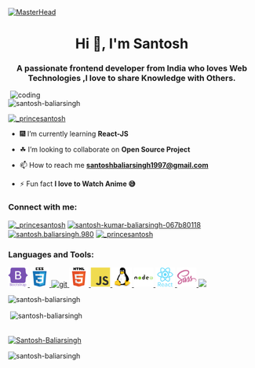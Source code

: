 [![MasterHead](http://propulsive.in/assets/img/service-icon/web.gif)](https://Santosh-Baliarsingh.io)

<h1 align="center">Hi 👋, I'm Santosh</h1>
<h3 align="center">A passionate frontend developer from India who loves Web Technologies ,I love to share Knowledge with Others.</h3>

<img align="right" alt="coding" width="500" src="https://lyshtechnology.com/admin/assets/img/animation_images/developer.gif"/>

<p align="left"> <img src="https://komarev.com/ghpvc/?username=santosh-baliarsingh&label=Profile%20views&color=0e75b6&style=flat" alt="santosh-baliarsingh" /> </p>

<p align="left"> <a href="https://twitter.com/_princesantosh" target="blank"><img src="https://img.shields.io/twitter/follow/_princesantosh?logo=twitter&style=for-the-badge" alt="_princesantosh" /></a> </p>

- 🎆 I’m currently learning **React-JS**

- ☘ I’m looking to collaborate on **Open Source Project**

- 📫 How to reach me **santoshbaliarsingh1997@gmail.com**

- ⚡ Fun fact **I love to Watch Anime 😅**

<h3 align="left">Connect with me:</h3>
<p align="left">
<a href="https://twitter.com/_princesantosh" target="blank"><img align="center" src="https://raw.githubusercontent.com/rahuldkjain/github-profile-readme-generator/master/src/images/icons/Social/twitter.svg" alt="_princesantosh" height="30" width="40" /></a>
<a href="https://linkedin.com/in/santosh-kumar-baliarsingh-067b80118" target="blank"><img align="center" src="https://raw.githubusercontent.com/rahuldkjain/github-profile-readme-generator/master/src/images/icons/Social/linked-in-alt.svg" alt="santosh-kumar-baliarsingh-067b80118" height="30" width="40" /></a>
<a href="https://fb.com/santosh.baliarsingh.980" target="blank"><img align="center" src="https://raw.githubusercontent.com/rahuldkjain/github-profile-readme-generator/master/src/images/icons/Social/facebook.svg" alt="santosh.baliarsingh.980" height="30" width="40" /></a>
<a href="https://instagram.com/_princesantosh" target="blank"><img align="center" src="https://raw.githubusercontent.com/rahuldkjain/github-profile-readme-generator/master/src/images/icons/Social/instagram.svg" alt="_princesantosh" height="30" width="40" /></a>
  
</p>

<h3 align="left">Languages and Tools:</h3>
<p align="left"> <a href="https://getbootstrap.com" target="_blank" rel="noreferrer"> <img src="https://raw.githubusercontent.com/devicons/devicon/master/icons/bootstrap/bootstrap-plain-wordmark.svg" alt="bootstrap" width="40" height="40"/> </a> <a href="https://www.w3schools.com/css/" target="_blank" rel="noreferrer"> <img src="https://raw.githubusercontent.com/devicons/devicon/master/icons/css3/css3-original-wordmark.svg" alt="css3" width="40" height="40"/> </a> <a href="https://git-scm.com/" target="_blank" rel="noreferrer"> <img src="https://www.vectorlogo.zone/logos/git-scm/git-scm-icon.svg" alt="git" width="40" height="40"/> </a> <a href="https://www.w3.org/html/" target="_blank" rel="noreferrer"> <img src="https://raw.githubusercontent.com/devicons/devicon/master/icons/html5/html5-original-wordmark.svg" alt="html5" width="40" height="40"/> </a> <a href="https://developer.mozilla.org/en-US/docs/Web/JavaScript" target="_blank" rel="noreferrer"> <img src="https://raw.githubusercontent.com/devicons/devicon/master/icons/javascript/javascript-original.svg" alt="javascript" width="40" height="40"/> </a> <a href="https://www.linux.org/" target="_blank" rel="noreferrer"> <img src="https://raw.githubusercontent.com/devicons/devicon/master/icons/linux/linux-original.svg" alt="linux" width="40" height="40"/> </a> <a href="https://nodejs.org" target="_blank" rel="noreferrer"> <img src="https://raw.githubusercontent.com/devicons/devicon/master/icons/nodejs/nodejs-original-wordmark.svg" alt="nodejs" width="40" height="40"/> </a> <a href="https://reactjs.org/" target="_blank" rel="noreferrer"> <img src="https://raw.githubusercontent.com/devicons/devicon/master/icons/react/react-original-wordmark.svg" alt="react" width="40" height="40"/> </a> <a href="https://sass-lang.com" target="_blank" rel="noreferrer"> <img src="https://raw.githubusercontent.com/devicons/devicon/master/icons/sass/sass-original.svg" alt="sass" width="40" height="40"/> </a> 
<img src="https://img.icons8.com/color/48/undefined/visual-studio-code-2019.png"/>
</p>

<p><img align="left" src="https://github-readme-stats.vercel.app/api/top-langs?username=santosh-baliarsingh&show_icons=true&locale=en&layout=compact" alt="santosh-baliarsingh" /></p>
<br>
<p>&nbsp;<img align="center" src="https://github-readme-stats.vercel.app/api?username=santosh-baliarsingh&show_icons=true&locale=en" alt="santosh-baliarsingh" /></p>
<br>
<a href="https://github.com/Santosh-Baliarsingh/github-readme-activity-graph" target="blank"><img align="center" src="https://activity-graph.herokuapp.com/graph?username=Santosh-Baliarsingh&theme=react-dark&line=fffff0&point=24292e&area=true&hide_border=true" alt="Santosh-Baliarsingh" /></a>

<br>
<p><img align="center" src="https://github-readme-streak-stats.herokuapp.com/?user=santosh-baliarsingh&" alt="santosh-baliarsingh" /></p>

